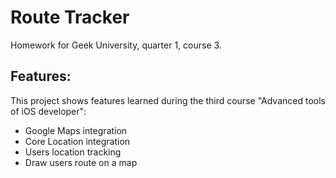 Route Tracker
=====================
Homework for Geek University, quarter 1, course 3.

Features:
---------------------
This project shows features learned during the third course "Advanced tools of iOS developer":

+ Google Maps integration
+ Core Location integration
+ Users location tracking
+ Draw users route on a map
